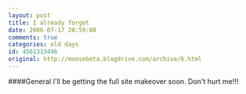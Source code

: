 ```yaml
---
layout: post
title: I already forgot
date: 2006-07-17 20:59:00
comments: true
categories: old days
id: 4561313446
original: http://moosebeta.blogdrive.com/archive/6.html
---
```


####General
I'll be getting the full site makeover soon. Don't hurt me!!!